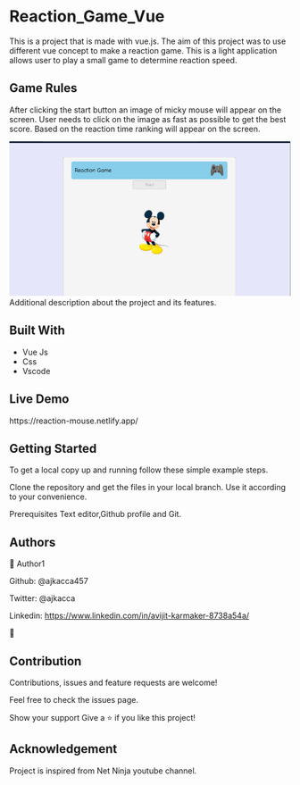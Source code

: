 # Reaction_Game_Vue

This is a project that is made with vue.js. The aim of this project was to use different vue concept to make a reaction game. This is a light application allows user to play a small game to determine reaction speed.

## Game Rules

After clicking the start button an image of micky mouse will appear on the screen. User needs to click on the image as fast as possible to get the best score. Based on the reaction time ranking will appear on the screen.

<img src="./src/assets/interface.PNG" alt="projectimg">

</h1>Additional description about the project and its features.</h1>

<h2>Built With</h2>

- Vue Js
- Css
- Vscode

<h2>Live Demo</h2>
https://reaction-mouse.netlify.app/

<h2>Getting Started</h2>
To get a local copy up and running follow these simple example steps.

Clone the repository and get the files in your local branch. Use it according
to your convenience.

Prerequisites
Text editor,Github profile and Git.

<h2>Authors</h2>

👤 Author1

Github:
@ajkacca457

Twitter:
@ajkacca

Linkedin:
https://www.linkedin.com/in/avijit-karmaker-8738a54a/

🤝 <h2>Contribution</h2>
Contributions, issues and feature requests are welcome!

Feel free to check the issues page.

Show your support
Give a ⭐️ if you like this project!

## Acknowledgement

Project is inspired from Net Ninja youtube channel.
